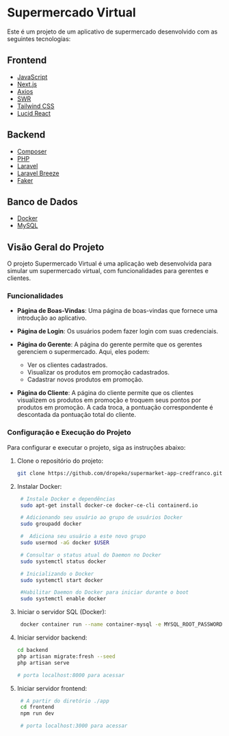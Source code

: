 # Supermercado Virtual

Este é um projeto de um aplicativo de supermercado desenvolvido com as seguintes tecnologias:

## Frontend
- [JavaScript](https://https://www.javascript.com/)
- [Next.js](https://nextjs.org/)
- [Axios](https://axios-http.com/)
- [SWR](https://swr.vercel.app/)
- [Tailwind CSS](https://tailwindcss.com/)
- [Lucid React](https://github.com/lucidweb/lucid-react)

## Backend
- [Composer](https://getcomposer.org/)
- [PHP](https://https://www.php.net/)
- [Laravel](https://laravel.com/)
- [Laravel Breeze](https://laravel.com/docs/8.x/starter-kits#breeze)
- [Faker](https://github.com/fzaninotto/Faker)

## Banco de Dados
- [Docker](https://www.docker.com/)
- [MySQL](https://www.mysql.com/)

## Visão Geral do Projeto

O projeto Supermercado Virtual é uma aplicação web desenvolvida para simular um supermercado virtual, com funcionalidades para gerentes e clientes.

### Funcionalidades

- **Página de Boas-Vindas**: Uma página de boas-vindas que fornece uma introdução ao aplicativo.

- **Página de Login**: Os usuários podem fazer login com suas credenciais.

- **Página do Gerente**: A página do gerente permite que os gerentes gerenciem o supermercado. Aqui, eles podem:

    - Ver os clientes cadastrados.
    - Visualizar os produtos em promoção cadastrados.
    - Cadastrar novos produtos em promoção.

- **Página do Cliente**: A página do cliente permite que os clientes visualizem os produtos em promoção e troquem seus pontos por produtos em promoção. A cada troca, a pontuação correspondente é descontada da pontuação total do cliente.

### Configuração e Execução do Projeto

Para configurar e executar o projeto, siga as instruções abaixo:

1. Clone o repositório do projeto:

   ```bash
   git clone https://github.com/dropeko/supermarket-app-credfranco.git

2. Instalar Docker:

   ```bash
    # Instale Docker e dependências
    sudo apt-get install docker-ce docker-ce-cli containerd.io

    # Adicionando seu usuário ao grupo de usuários Docker
    sudo groupadd docker

    #  Adiciona seu usuário a este novo grupo
    sudo usermod -aG docker $USER

    # Consultar o status atual do Daemon no Docker
    sudo systemctl status docker

    # Inicializando o Docker
    sudo systemctl start docker

    #Habilitar Daemon do Docker para iniciar durante o boot
    sudo systemctl enable docker


3. Iniciar o servidor SQL (Docker):
   ```bash
    docker container run --name container-mysql -e MYSQL_ROOT_PASSWORD=senha-mysql -d -p 3306:3306 mysql:8.0.31
   

4. Iniciar servidor backend:

   ```bash
   cd backend
   php artisan migrate:fresh --seed
   php artisan serve

   # porta localhost:8000 para acessar


5. Iniciar servidor frontend:

   ```bash
    # A partir do diretório ./app
    cd frontend
    npm run dev

    # porta localhost:3000 para acessar

